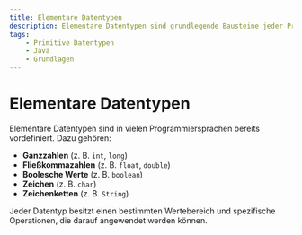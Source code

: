 ```yaml
---
title: Elementare Datentypen
description: Elementare Datentypen sind grundlegende Bausteine jeder Programmiersprache, darunter Ganzzahlen, Fließkommazahlen und Zeichenketten.
tags:
    - Primitive Datentypen
    - Java
    - Grundlagen
---
```


# Elementare Datentypen

Elementare Datentypen sind in vielen Programmiersprachen bereits vordefiniert. Dazu gehören:
- **Ganzzahlen** (z. B. `int`, `long`)
- **Fließkommazahlen** (z. B. `float`, `double`)
- **Boolesche Werte** (z. B. `boolean`)
- **Zeichen** (z. B. `char`)
- **Zeichenketten** (z. B. `String`)

Jeder Datentyp besitzt einen bestimmten Wertebereich und spezifische Operationen, die darauf angewendet werden können.

